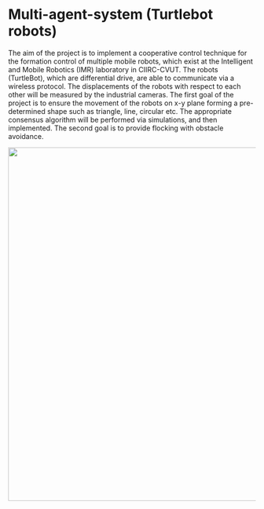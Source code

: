 # Multi-agent-system (Turtlebot robots)
The aim of the project is to implement a cooperative control technique for the formation control of multiple mobile robots,
which exist at the Intelligent and Mobile Robotics (IMR) laboratory in CIIRC-CVUT. The robots (TurtleBot), which are
differential drive, are able to communicate via a wireless protocol. The displacements of the robots with respect to each
other will be measured by the industrial cameras. The first goal of the project is to ensure the movement of the robots on x-y
plane forming a pre-determined shape such as triangle, line, circular etc. The appropriate consensus algorithm will be performed via simulations, and then implemented. The second goal is to provide flocking with obstacle avoidance.
<p align="left">
<img src="https://github.com/Sinchiguano/Multi-agent-system/tree/master/INF/cesar.gif", width="720">
</p>

